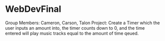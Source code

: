 # WebDevFinal
Group Members: Cameron, Carson, Talon
Project: Create a Timer which the user inputs an amount into, the timer counts down to 0, and the time entered will play music tracks equal to the amount of time qeued.
